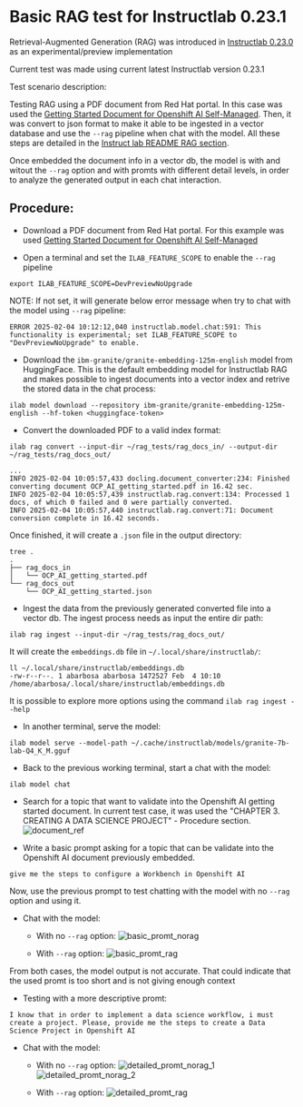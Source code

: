 # Basic RAG test for Instructlab 0.23.1

Retrieval-Augmented Generation (RAG) was introduced in [Instructlab 0.23.0](https://github.com/instructlab/instructlab/releases/tag/v0.23.0) as an experimental/preview implementation 

Current test was made using current latest Instructlab version 0.23.1

Test scenario description:

Testing RAG using a PDF document from Red Hat portal. In this case was used the [Getting Started Document for Openshift AI Self-Managed](https://docs.redhat.com/en/documentation/red_hat_openshift_ai_self-managed/2.16/pdf/getting_started_with_red_hat_openshift_ai_self-managed/Red_Hat_OpenShift_AI_Self-Managed-2.16-Getting_started_with_Red_Hat_OpenShift_AI_Self-Managed-en-US.pdf). Then, it was convert to json format to make it able to be ingested in a vector database and use the `--rag` pipeline when chat with the model. All these steps are detailed in the [Instruct lab README RAG section](https://github.com/instructlab/instructlab?tab=readme-ov-file#-configure-retrieval-augmented-generation-developer-preview).

Once embedded the document info in a vector db, the model is with and witout the `--rag` option and with promts with different detail levels, in order to analyze the generated output in each chat interaction.


## Procedure:

- Download a PDF document from Red Hat portal. For this example was used [Getting Started Document for Openshift AI Self-Managed](https://docs.redhat.com/en/documentation/red_hat_openshift_ai_self-managed/2.16/pdf/getting_started_with_red_hat_openshift_ai_self-managed/Red_Hat_OpenShift_AI_Self-Managed-2.16-Getting_started_with_Red_Hat_OpenShift_AI_Self-Managed-en-US.pdf)

- Open a terminal and set the `ILAB_FEATURE_SCOPE` to enable the `--rag` pipeline
~~~
export ILAB_FEATURE_SCOPE=DevPreviewNoUpgrade
~~~
NOTE: If not set, it will generate below error message when try to chat with the model using `--rag` pipeline:
~~~
ERROR 2025-02-04 10:12:12,040 instructlab.model.chat:591: This functionality is experimental; set ILAB_FEATURE_SCOPE to "DevPreviewNoUpgrade" to enable.
~~~

- Download the `ibm-granite/granite-embedding-125m-english` model from HuggingFace. This is the default embedding model for Instructlab RAG and makes possible to ingest documents into a vector index and retrive the stored data in the chat process:
~~~
ilab model download --repository ibm-granite/granite-embedding-125m-english --hf-token <huggingface-token>
~~~

- Convert the downloaded PDF to a valid index format:
~~~
ilab rag convert --input-dir ~/rag_tests/rag_docs_in/ --output-dir ~/rag_tests/rag_docs_out/
~~~
~~~
...
INFO 2025-02-04 10:05:57,433 docling.document_converter:234: Finished converting document OCP_AI_getting_started.pdf in 16.42 sec.
INFO 2025-02-04 10:05:57,439 instructlab.rag.convert:134: Processed 1 docs, of which 0 failed and 0 were partially converted.
INFO 2025-02-04 10:05:57,440 instructlab.rag.convert:71: Document conversion complete in 16.42 seconds.
~~~
Once finished, it will create a `.json` file in the output directory:
~~~
tree .
.
├── rag_docs_in
│   └── OCP_AI_getting_started.pdf
└── rag_docs_out
    └── OCP_AI_getting_started.json
~~~

- Ingest the data from the previously generated converted file into a vector db. The ingest process needs as input the entire dir path:
~~~
ilab rag ingest --input-dir ~/rag_tests/rag_docs_out/
~~~
It will create the `embeddings.db` file in `~/.local/share/instructlab/`:
~~~
ll ~/.local/share/instructlab/embeddings.db 
-rw-r--r--. 1 abarbosa abarbosa 1472527 Feb  4 10:10 /home/abarbosa/.local/share/instructlab/embeddings.db
~~~
It is possible to explore more options using the command `ilab rag ingest --help`

- In another terminal, serve the model:
~~~
ilab model serve --model-path ~/.cache/instructlab/models/granite-7b-lab-Q4_K_M.gguf
~~~

- Back to the previous working terminal, start a chat with the model:
~~~
ilab model chat
~~~

- Search for a topic that want to validate into the Openshift AI getting started document. In current test case, it was used the "CHAPTER 3. CREATING A DATA SCIENCE PROJECT" - Procedure section.
![document_ref](https://github.com/user-attachments/assets/fecc5a7d-8037-4f9e-8620-01803a23f751)

- Write a basic prompt asking for a topic that can be validate into the Openshift AI document previously embedded.
~~~
give me the steps to configure a Workbench in Openshift AI  
~~~

Now, use the previous prompt to test chatting with the model with no `--rag` option and using it.

- Chat with the model:
  - With no `--rag` option:
    ![basic_promt_norag](https://github.com/user-attachments/assets/d5ac1626-799e-490e-a42c-e91b6f294cda)

  - With `--rag` option:
    ![basic_promt_rag](https://github.com/user-attachments/assets/09ed0bee-c0d8-42d3-a9c7-1b3ba48f2390)


From both cases, the model output is not accurate. That could indicate that the used promt is too short and is not giving enough context

- Testing with a more descriptive promt:
~~~
I know that in order to implement a data science workflow, i must create a project. Please, provide me the steps to create a Data Science Project in Openshift AI
~~~

- Chat with the model:
  - With no `--rag` option:
    ![detailed_promt_norag_1](https://github.com/user-attachments/assets/663b8aab-d2c4-4482-96b0-eb6e27568c74)
    ![detailed_promt_norag_2](https://github.com/user-attachments/assets/688855cd-0b73-4b06-9c15-6741b8d7d10c)


  - With `--rag` option:
    ![detailed_promt_rag](https://github.com/user-attachments/assets/dc278e89-8b44-442a-9eee-a58dcaf35e05)


